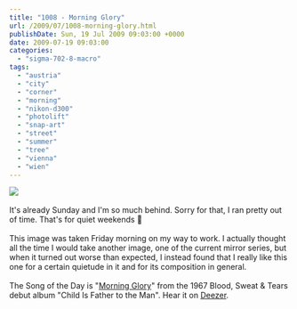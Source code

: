 ```yaml
---
title: "1008 - Morning Glory"
url: /2009/07/1008-morning-glory.html
publishDate: Sun, 19 Jul 2009 09:03:00 +0000
date: 2009-07-19 09:03:00
categories: 
  - "sigma-702-8-macro"
tags: 
  - "austria"
  - "city"
  - "corner"
  - "morning"
  - "nikon-d300"
  - "photolift"
  - "snap-art"
  - "street"
  - "summer"
  - "tree"
  - "vienna"
  - "wien"
---
```

<a href="https://d25zfm9zpd7gm5.cloudfront.net/1200x1200/2009/20090717_064502_ps.jpg" target="_blank"><img src="https://d25zfm9zpd7gm5.cloudfront.net/0600x0600/2009/20090717_064502_ps.jpg"/></a><br/><br/>It's already Sunday and I'm so much behind. Sorry for that, I ran pretty out of time. That's for quiet weekends 🙂<br/><br/> This image was taken Friday morning on my way to work. I actually thought all the time I would take another image, one of the current mirror series, but when it turned out worse than expected, I instead found that I really like this one for a certain quietude in it and for its composition in general.<br/><br/>The Song of the Day is "<a href="http://www.lyricsmode.com/lyrics/b/blood_sweat_tears/morning_glory.html" target="_blank">Morning Glory</a>" from the 1967 Blood, Sweat &amp; Tears debut album "Child Is Father to the Man". Hear it on <a href="http://www.deezer.com/#music/album/96026" target="_blank">Deezer</a>.
